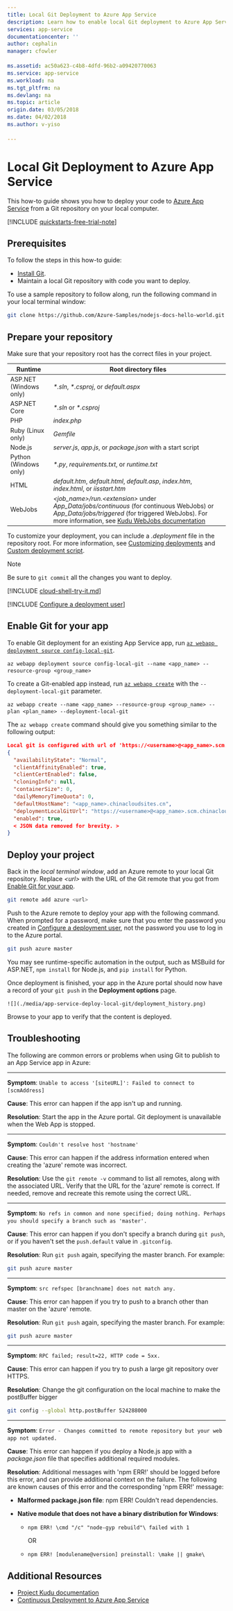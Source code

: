 ```yaml
---
title: Local Git Deployment to Azure App Service
description: Learn how to enable local Git deployment to Azure App Service.
services: app-service
documentationcenter: ''
author: cephalin
manager: cfowler

ms.assetid: ac50a623-c4b8-4dfd-96b2-a09420770063
ms.service: app-service
ms.workload: na
ms.tgt_pltfrm: na
ms.devlang: na
ms.topic: article
origin.date: 03/05/2018
ms.date: 04/02/2018
ms.author: v-yiso

---
```

# Local Git Deployment to Azure App Service

This how-to guide shows you how to deploy your code to [Azure App Service](app-service-web-overview.md) from a Git repository on your local computer.

[!INCLUDE [quickstarts-free-trial-note](../../includes/quickstarts-free-trial-note.md)]

## Prerequisites

To follow the steps in this how-to guide:

* [Install Git](http://www.git-scm.com/downloads).
* Maintain a local Git repository with code you want to deploy.

To use a sample repository to follow along, run the following command in your local terminal window:

```bash
git clone https://github.com/Azure-Samples/nodejs-docs-hello-world.git
```

## Prepare your repository

Make sure that your repository root has the correct files in your project.

| Runtime | Root directory files |
|-|-|
| ASP.NET (Windows only) | _*.sln_, _*.csproj_, or _default.aspx_ |
| ASP.NET Core | _*.sln_ or _*.csproj_ |
| PHP | _index.php_ |
| Ruby (Linux only) | _Gemfile_ |
| Node.js | _server.js_, _app.js_, or _package.json_ with a start script |
| Python (Windows only) | _\*.py_, _requirements.txt_, or _runtime.txt_ |
| HTML | _default.htm_, _default.html_, _default.asp_, _index.htm_, _index.html_, or _iisstart.htm_ |
| WebJobs | _\<job_name>/run.\<extension>_ under _App\_Data/jobs/continuous_ (for continuous WebJobs) or _App\_Data/jobs/triggered_ (for triggered WebJobs). For more information, see [Kudu WebJobs documentation](https://github.com/projectkudu/kudu/wiki/WebJobs) |

To customize your deployment, you can include a _.deployment_ file in the repository root. For more information, see [Customizing deployments](https://github.com/projectkudu/kudu/wiki/Customizing-deployments) and [Custom deployment script](https://github.com/projectkudu/kudu/wiki/Custom-Deployment-Script).

> [!NOTE]
> Be sure to `git commit` all the changes you want to deploy.
>
>

[!INCLUDE [cloud-shell-try-it.md](../../includes/cloud-shell-try-it.md)]

[!INCLUDE [Configure a deployment user](../../includes/configure-deployment-user.md)]

## Enable Git for your app

To enable Git deployment for an existing App Service app, run [`az webapp deployment source config-local-git`](/cli/webapp/deployment/source?view=azure-cli-latest#az_webapp_deployment_source_config_local_git).

```azurecli
az webapp deployment source config-local-git --name <app_name> --resource-group <group_name>
```

To create a Git-enabled app instead, run [`az webapp create`](/cli/webapp?view=azure-cli-latest#az_webapp_create) with the `--deployment-local-git` parameter.

```azurecli
az webapp create --name <app_name> --resource-group <group_name> --plan <plan_name> --deployment-local-git
```

The `az webapp create` command should give you something similar to the following output:

```json
Local git is configured with url of 'https://<username>@<app_name>.scm.chinacloudsites.cn/<app_name>.git'
{
  "availabilityState": "Normal",
  "clientAffinityEnabled": true,
  "clientCertEnabled": false,
  "cloningInfo": null,
  "containerSize": 0,
  "dailyMemoryTimeQuota": 0,
  "defaultHostName": "<app_name>.chinacloudsites.cn",
  "deploymentLocalGitUrl": "https://<username>@<app_name>.scm.chinacloudsites.cn/<app_name>.git",
  "enabled": true,
  < JSON data removed for brevity. >
}
```

## Deploy your project

Back in the _local terminal window_, add an Azure remote to your local Git repository. Replace _\<url>_ with the URL of the Git remote that you got from [Enable Git for your app](#enable-git-for-you-app).

```bash
git remote add azure <url>
```

Push to the Azure remote to deploy your app with the following command. When prompted for a password, make sure that you enter the password you created in [Configure a deployment user](#configure-a-deployment-user), not the password you use to log in to the Azure portal.

```bash
git push azure master
```

You may see runtime-specific automation in the output, such as MSBuild for ASP.NET, `npm install` for Node.js, and `pip install` for Python. 

Once deployment is finished, your app in the Azure portal should now have a record of your `git push` in the **Deployment options** page.

    ![](./media/app-service-deploy-local-git/deployment_history.png)

Browse to your app to verify that the content is deployed.

## Troubleshooting

The following are common errors or problems when using Git to publish to an App Service app in Azure:

---
**Symptom**: `Unable to access '[siteURL]': Failed to connect to [scmAddress]`

**Cause**: This error can happen if the app isn't up and running.

**Resolution**: Start the app in the Azure portal. Git deployment is unavailable when the Web App is stopped.

---
**Symptom**: `Couldn't resolve host 'hostname'`

**Cause**: This error can happen if the address information entered when creating the 'azure' remote was incorrect.

**Resolution**: Use the `git remote -v` command to list all remotes, along with the associated URL. Verify that the URL for the 'azure' remote is correct. If needed, remove and recreate this remote using the correct URL.

---
**Symptom**: `No refs in common and none specified; doing nothing. Perhaps you should specify a branch such as 'master'.`

**Cause**: This error can happen if you don't specify a branch during `git push`, or if you haven't set the `push.default` value in `.gitconfig`.

**Resolution**: Run `git push` again, specifying the master branch. For example:

```bash  
git push azure master
```

---
**Symptom**: `src refspec [branchname] does not match any.`

**Cause**: This error can happen if you try to push to a branch other than master on the 'azure' remote.

**Resolution**: Run `git push` again, specifying the master branch. For example:

```bash  
git push azure master
```

---
**Symptom**: `RPC failed; result=22, HTTP code = 5xx.`

**Cause**: This error can happen if you try to push a large git repository over HTTPS.

**Resolution**: Change the git configuration on the local machine to make the postBuffer bigger

```bash  
git config --global http.postBuffer 524288000
```

---
**Symptom**: `Error - Changes committed to remote repository but your web app not updated.`

**Cause**: This error can happen if you deploy a Node.js app with a _package.json_ file that specifies additional required modules.

**Resolution**: Additional messages with 'npm ERR!' should be logged before this error, and can provide additional context on the failure. The following are known causes of this error and the corresponding 'npm ERR!' message:

* **Malformed package.json file**: npm ERR! Couldn't read dependencies.
* **Native module that does not have a binary distribution for Windows**:

  * `npm ERR! \cmd "/c" "node-gyp rebuild"\ failed with 1`

      OR
  * `npm ERR! [modulename@version] preinstall: \make || gmake\`

## Additional Resources

* [Project Kudu documentation](https://github.com/projectkudu/kudu/wiki)
* [Continuous Deployment to Azure App Service](app-service-continuous-deployment.md)
